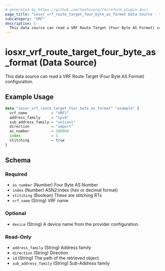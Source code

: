 ```yaml
---
# generated by https://github.com/hashicorp/terraform-plugin-docs
page_title: "iosxr_vrf_route_target_four_byte_as_format Data Source - terraform-provider-iosxr"
subcategory: "VRF"
description: |-
  This data source can read a VRF Route Target (Four Byte AS Format) configuration.
---
```


# iosxr_vrf_route_target_four_byte_as_format (Data Source)

This data source can read a VRF Route Target (Four Byte AS Format) configuration.

## Example Usage

```terraform
data "iosxr_vrf_route_target_four_byte_as_format" "example" {
  vrf_name           = "VRF1"
  address_family     = "ipv4"
  sub_address_family = "unicast"
  direction          = "import"
  as_number          = 100000
  index              = 1
  stitching          = true
}
```

<!-- schema generated by tfplugindocs -->
## Schema

### Required

- `as_number` (Number) Four Byte AS Number
- `index` (Number) ASN2:index (hex or decimal format)
- `stitching` (Boolean) These are stitching RTs
- `vrf_name` (String) VRF name

### Optional

- `device` (String) A device name from the provider configuration.

### Read-Only

- `address_family` (String) Address family
- `direction` (String) Direction
- `id` (String) The path of the retrieved object.
- `sub_address_family` (String) Sub-Address family


